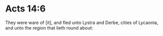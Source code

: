 # Acts 14:6

They were ware of [it], and fled unto Lystra and Derbe, cities of Lycaonia, and unto the region that lieth round about: